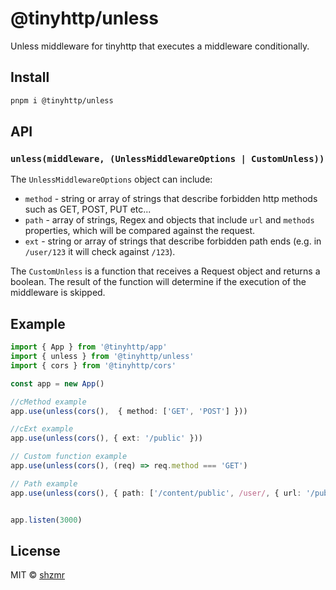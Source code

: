 # @tinyhttp/unless

Unless middleware for tinyhttp that executes a middleware conditionally.

## Install

```sh
pnpm i @tinyhttp/unless
```

## API

### `unless(middleware, (UnlessMiddlewareOptions | CustomUnless))`

The `UnlessMiddlewareOptions` object can include:

- `method` - string or array of strings that describe forbidden http methods such as GET, POST, PUT etc...
- `path` - array of strings, Regex and objects that include `url` and `methods` properties, which will be compared against the request.
- `ext` - string or array of strings that describe forbidden path ends (e.g. in `/user/123` it will check against `/123`).

The `CustomUnless` is a function that receives a Request object and returns a boolean. The result of the function will determine if the execution of the middleware is skipped.

## Example

```ts
import { App } from '@tinyhttp/app'
import { unless } from '@tinyhttp/unless'
import { cors } from '@tinyhttp/cors'

const app = new App()

//cMethod example
app.use(unless(cors(),  { method: ['GET', 'POST'] }))

//cExt example
app.use(unless(cors(), { ext: '/public' }))

// Custom function example
app.use(unless(cors(), (req) => req.method === 'GET')

// Path example
app.use(unless(cors(), { path: ['/content/public', /user/, { url: '/public', methods: ['GET'] }] })


app.listen(3000)
```

## License

MIT © [shzmr](https://github.com/shzmr)

[npm-badge]: https://img.shields.io/npm/v/@tinyhttp/unless?style=flat-square
[dl-badge]: https://img.shields.io/npm/dt/@tinyhttp/unless?style=flat-square
[web-badge]: https://img.shields.io/badge/website-visit-hotpink?style=flat-square
